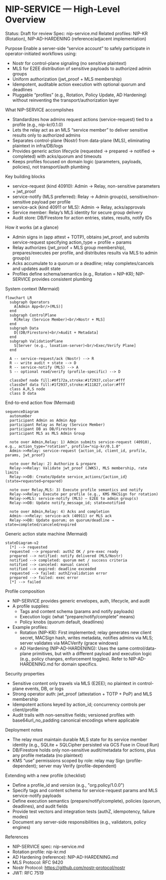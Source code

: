 # NIP-SERVICE — High-Level Overview

Status: Draft for review
Spec: nip-service.md
Related profiles: NIP-KR (Rotation), NIP-AD-HARDENING (reference/adjacent implementation)

Purpose
Enable a server-side “service account” to safely participate in operator-initiated workflows using:
- Nostr for control-plane signaling (no sensitive plaintext)
- MLS for E2EE distribution of sensitive payloads to authorized admin groups
- Uniform authorization (jwt_proof + MLS membership)
- Idempotent, auditable action execution with optional quorum and deadlines
- Pluggable “profiles” (e.g., Rotation, Policy Update, AD Hardening) without reinventing the transport/authorization layer

What NIP-SERVICE accomplishes
- Standardizes how admins request actions (service-request) tied to a profile (e.g., nip-kr/0.1.0)
- Lets the relay act as an MLS “service member” to deliver sensitive results only to authorized admins
- Separates control-plane (Nostr) from data-plane (MLS), eliminating plaintext in infra/DB/logs
- Provides generic action lifecycle (requested → prepared → notified → completed) with acks/quorum and timeouts
- Keeps profiles focused on domain logic (parameters, payloads, policies), not transport/auth plumbing

Key building blocks
- service-request (kind 40910): Admin → Relay, non-sensitive parameters + jwt_proof
- service-notify (MLS preferred): Relay → Admin group(s), sensitive/non-sensitive payload per profile
- service-ack (kind 40911 or MLS): Admin → Relay, acks/approvals
- Service member: Relay’s MLS identity for secure group delivery
- Audit store: DB/Firestore for action entries, states, results, notify IDs

How it works (at a glance)
- Admin signs in (app attest + TOTP), obtains jwt_proof, and submits service-request specifying action_type + profile + params
- Relay authorizes (jwt_proof + MLS group membership), prepares/executes per profile, and distributes results via MLS to admin group(s)
- Acks accumulate to a quorum or a deadline; relay completes/cancels and updates audit state
- Profiles define schema/semantics (e.g., Rotation = NIP-KR); NIP-SERVICE provides consistent plumbing

System context (Mermaid)
```mermaid
flowchart LR
  subgraph Operators
    A[Admin App<br/>(MLS)]
  end
  subgraph ControlPlane
    R[Relay (Service Member)<br/>Nostr + MLS]
  end
  subgraph Data
    D[(DB/Firestore)<br/>Audit + Metadata]
  end
  subgraph ValidationPlane
    S[Server (e.g., loxation-server)<br/>Exec/Verify Plane]
  end

  A -- service-request/ack (Nostr) --> R
  R -- write audit + state --> D
  R -- service-notify (MLS) --> A
  S -- optional read/verify (profile-specific) --> D

  classDef node fill:#0f172a,stroke:#1f2937,color:#fff
  classDef data fill:#1f2937,stroke:#111827,color:#fff
  class A,R,S node
  class D data
```

End-to-end action flow (Mermaid)
```mermaid
sequenceDiagram
  autonumber
  participant Admin as Admin App
  participant Relay as Relay (Service Member)
  participant DB as DB/Firestore
  participant MLS as MLS Admin Group

  note over Admin,Relay: 1) Admin submits service-request (40910), e.g., action_type="rotation", profile="nip-kr/0.1.0"
  Admin->>Relay: service-request {action_id, client_id, profile, params, jwt_proof}

  note over Relay: 2) Authorize & prepare
  Relay->>Relay: Validate jwt_proof (JWKS), MLS membership, rate limits
  Relay->>DB: Create/Update service_actions/{action_id} (state=requested→prepared)

  note over Relay,MLS: 3) Execute profile semantics and notify
  Relay->>Relay: Execute per profile (e.g., KMS MACSign for rotation)
  Relay->>MLS: service-notify (MLS) — E2EE to admin group(s)
  Relay->>DB: Update notify_message_id; state=notified

  note over Admin,Relay: 4) Acks and completion
  Admin-->>Relay: service-ack (40911) or MLS ack
  Relay->>DB: Update quorum; on quorum/deadline → state=completed/canceled/expired
```

Generic action state machine (Mermaid)
```mermaid
stateDiagram-v2
  [*] --> requested
  requested --> prepared: authZ OK / pre-exec ready
  prepared --> notified: notify delivered (MLS/Nostr)
  notified --> completed: quorum met / success criteria
  notified --> canceled: manual cancel
  notified --> expired: deadline exceeded
  requested --> failed: authZ/validation error
  prepared --> failed: exec error
  [*] --> failed
```

Profile composition
- NIP-SERVICE provides generic envelopes, auth, lifecycle, and audit
- A profile supplies:
  - Tags and content schema (params and notify payloads)
  - Execution logic (what “prepare/notify/complete” means)
  - Policy knobs (quorum default, deadlines)
- Example profiles:
  - Rotation (NIP-KR): First implemented; relay generates new client secret, MACSign hash, writes metadata, notifies admins via MLS; server validates via MACVerify (grace windows)
  - AD Hardening (NIP-AD-HARDENING): Uses the same control/data-plane primitives, but with a different payload and execution logic (e.g., policy changes, enforcement toggles). Refer to NIP-AD-HARDENING.md for domain specifics.

Security properties
- Sensitive content only travels via MLS (E2EE); no plaintext in control-plane events, DB, or logs
- Strong operator auth: jwt_proof (attestation + TOTP + PoP) and MLS membership
- Idempotent actions keyed by action_id; concurrency controls per client/profile
- Audit trails with non-sensitive fields; versioned profiles with base64url_no_padding canonical encodings where applicable

Deployment notes
- The relay must maintain durable MLS state for its service member identity (e.g., SQLite + SQLCipher persisted via GCS Fuse in Cloud Run)
- DB/Firestore holds only non-sensitive audit/metadata for actions, plus any profile metadata (no plaintext)
- KMS “use” permissions scoped by role: relay may Sign (profile-dependent); server may Verify (profile-dependent)

Extending with a new profile (checklist)
- Define a profile_id and version (e.g., "org.policy/1.0.0")
- Specify tags and content schema for service-request params and MLS service-notify payloads
- Define execution semantics (prepare/notify/complete), policies (quorum, deadlines), and audit fields
- Provide test vectors and integration tests (authZ, idempotency, failure modes)
- Document any server-side responsibilities (e.g., validators, policy engines)

References
- NIP-SERVICE spec: nip-service.md
- Rotation profile: nip-kr.md
- AD Hardening (reference): NIP-AD-HARDENING.md
- MLS Protocol: RFC 9420
- Nostr Protocol: https://github.com/nostr-protocol/nostr
- JWT: RFC 7519
